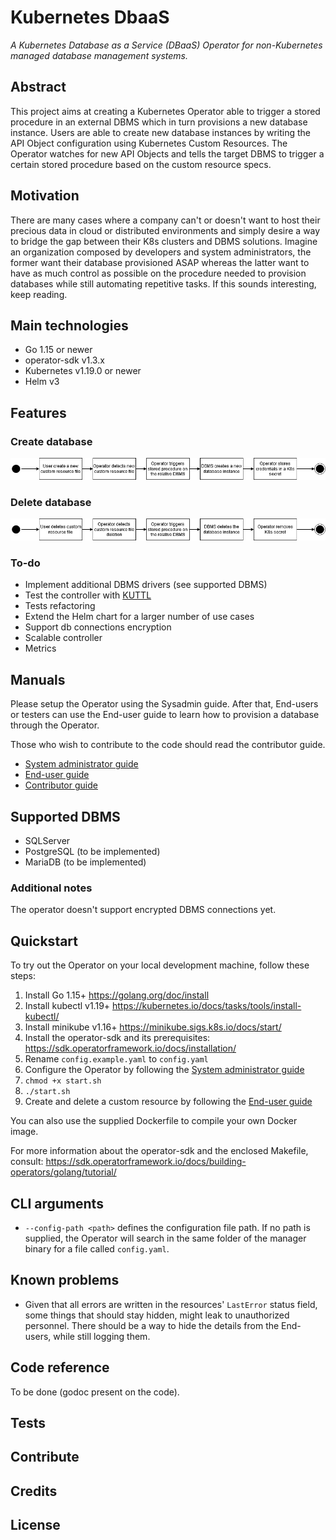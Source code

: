 # Kubernetes DbaaS
*A Kubernetes Database as a Service (DBaaS) Operator for non-Kubernetes managed database management systems.*

## Abstract

This project aims at creating a Kubernetes Operator able to trigger a stored procedure in an external DBMS which in turn provisions a new database instance.
Users are able to create new database instances by writing the API Object configuration using Kubernetes Custom Resources.
The Operator watches for new API Objects and tells the target DBMS to trigger a certain stored procedure based on the custom resource specs.

## Motivation

There are many cases where a company can't or doesn't want to host their precious data in cloud or distributed environments and simply desire a way to bridge the gap between their K8s clusters and DBMS solutions. Imagine an organization composed by developers and system administrators, the former want their database provisioned ASAP whereas the latter want to have as much control as possible on the procedure needed to provision databases while still automating repetitive tasks. If this sounds interesting, keep reading.

## Main technologies

- Go 1.15 or newer
- operator-sdk v1.3.x 
- Kubernetes v1.19.0 or newer
- Helm v3

## Features

### Create database 

![k8s_dbaas_bedag_create](docs/resources/k8s_dbaas_bedag_create.png)

### Delete database

![k8s_dbaas_bedag_delete](docs/resources/k8s_dbaas_bedag_delete.png)

### To-do

- Implement additional DBMS drivers (see supported DBMS)
- Test the controller with [KUTTL](https://github.com/kudobuilder/kuttl)
- Tests refactoring
- Extend the Helm chart for a larger number of use cases
- Support db connections encryption
- Scalable controller
- Metrics

## Manuals

Please setup the Operator using the Sysadmin guide. After that, End-users or testers can use the End-user guide to learn how to provision a database through the Operator. 

Those who wish to contribute to the code should read the contributor guide.

- [System administrator guide](docs/sysadmin_guide.md)
- [End-user guide](docs/enduser_guide.md)
- [Contributor guide](docs/contributor_guide.md)

## Supported DBMS

- SQLServer
- PostgreSQL (to be implemented)
- MariaDB (to be implemented)

### Additional notes

The operator doesn't support encrypted DBMS connections yet.

## Quickstart

To try out the Operator on your local development machine, follow these steps:

1. Install Go 1.15+ https://golang.org/doc/install
2. Install kubectl v1.19+ https://kubernetes.io/docs/tasks/tools/install-kubectl/
3. Install minikube v1.16+ https://minikube.sigs.k8s.io/docs/start/
4. Install the operator-sdk and its prerequisites: https://sdk.operatorframework.io/docs/installation/
5. Rename `config.example.yaml` to `config.yaml`
5. Configure the Operator by following the [System administrator guide](docs/sysadmin_guide.md)
6. `chmod +x start.sh`
7. `./start.sh`
8. Create and delete a custom resource by following the [End-user guide](docs/enduser_guide.md)

You can also use the supplied Dockerfile to compile your own Docker image. 

For more information about the operator-sdk and the enclosed Makefile, consult: https://sdk.operatorframework.io/docs/building-operators/golang/tutorial/

## CLI arguments
- `--config-path <path>` defines the configuration file path. If no path is supplied, the Operator will search in the same folder of the manager binary for a file called `config.yaml`.

## Known problems
- Given that all errors are written in the resources' `LastError` status field, some things that should stay hidden, might leak to unauthorized personnel. There should be a way to hide the details from the End-users, while still logging them.

## Code reference

To be done (godoc present on the code).

## Tests

## Contribute

## Credits

## License

